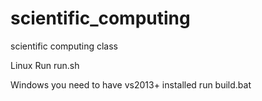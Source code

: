 # scientific_computing
scientific computing  class

Linux 
Run run.sh

Windows 
you need to have vs2013+ installed
run build.bat

